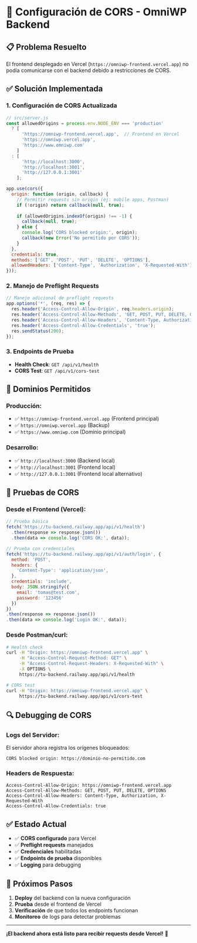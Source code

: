 # 🔧 Configuración de CORS - OmniWP Backend

## 📋 **Problema Resuelto**

El frontend desplegado en Vercel (`https://omniwp-frontend.vercel.app`) no podía comunicarse con el backend debido a restricciones de CORS.

## ✅ **Solución Implementada**

### 1. **Configuración de CORS Actualizada**

```javascript
// src/server.js
const allowedOrigins = process.env.NODE_ENV === 'production' 
  ? [
      'https://omniwp-frontend.vercel.app',  // Frontend en Vercel
      'https://omniwp.vercel.app', 
      'https://www.omniwp.com'
    ]
  : [
      'http://localhost:3000', 
      'http://localhost:3001',
      'http://127.0.0.1:3001'
    ];

app.use(cors({
  origin: function (origin, callback) {
    // Permitir requests sin origin (ej: mobile apps, Postman)
    if (!origin) return callback(null, true);
    
    if (allowedOrigins.indexOf(origin) !== -1) {
      callback(null, true);
    } else {
      console.log('CORS blocked origin:', origin);
      callback(new Error('No permitido por CORS'));
    }
  },
  credentials: true,
  methods: ['GET', 'POST', 'PUT', 'DELETE', 'OPTIONS'],
  allowedHeaders: ['Content-Type', 'Authorization', 'X-Requested-With']
}));
```

### 2. **Manejo de Preflight Requests**

```javascript
// Manejo adicional de preflight requests
app.options('*', (req, res) => {
  res.header('Access-Control-Allow-Origin', req.headers.origin);
  res.header('Access-Control-Allow-Methods', 'GET, POST, PUT, DELETE, OPTIONS');
  res.header('Access-Control-Allow-Headers', 'Content-Type, Authorization, X-Requested-With');
  res.header('Access-Control-Allow-Credentials', 'true');
  res.sendStatus(200);
});
```

### 3. **Endpoints de Prueba**

- **Health Check**: `GET /api/v1/health`
- **CORS Test**: `GET /api/v1/cors-test`

## 🚀 **Dominios Permitidos**

### **Producción**:
- ✅ `https://omniwp-frontend.vercel.app` (Frontend principal)
- ✅ `https://omniwp.vercel.app` (Backup)
- ✅ `https://www.omniwp.com` (Dominio principal)

### **Desarrollo**:
- ✅ `http://localhost:3000` (Backend local)
- ✅ `http://localhost:3001` (Frontend local)
- ✅ `http://127.0.0.1:3001` (Frontend local alternativo)

## 🧪 **Pruebas de CORS**

### **Desde el Frontend (Vercel)**:
```javascript
// Prueba básica
fetch('https://tu-backend.railway.app/api/v1/health')
  .then(response => response.json())
  .then(data => console.log('CORS OK:', data));

// Prueba con credenciales
fetch('https://tu-backend.railway.app/api/v1/auth/login', {
  method: 'POST',
  headers: {
    'Content-Type': 'application/json',
  },
  credentials: 'include',
  body: JSON.stringify({
    email: 'tomas@test.com',
    password: '123456'
  })
})
.then(response => response.json())
.then(data => console.log('Login OK:', data));
```

### **Desde Postman/curl**:
```bash
# Health check
curl -H "Origin: https://omniwp-frontend.vercel.app" \
     -H "Access-Control-Request-Method: GET" \
     -H "Access-Control-Request-Headers: X-Requested-With" \
     -X OPTIONS \
     https://tu-backend.railway.app/api/v1/health

# CORS test
curl -H "Origin: https://omniwp-frontend.vercel.app" \
     https://tu-backend.railway.app/api/v1/cors-test
```

## 🔍 **Debugging de CORS**

### **Logs del Servidor**:
El servidor ahora registra los orígenes bloqueados:
```
CORS blocked origin: https://dominio-no-permitido.com
```

### **Headers de Respuesta**:
```http
Access-Control-Allow-Origin: https://omniwp-frontend.vercel.app
Access-Control-Allow-Methods: GET, POST, PUT, DELETE, OPTIONS
Access-Control-Allow-Headers: Content-Type, Authorization, X-Requested-With
Access-Control-Allow-Credentials: true
```

## ✅ **Estado Actual**

- ✅ **CORS configurado** para Vercel
- ✅ **Preflight requests** manejados
- ✅ **Credenciales** habilitadas
- ✅ **Endpoints de prueba** disponibles
- ✅ **Logging** para debugging

## 🚀 **Próximos Pasos**

1. **Deploy** del backend con la nueva configuración
2. **Prueba** desde el frontend de Vercel
3. **Verificación** de que todos los endpoints funcionan
4. **Monitoreo** de logs para detectar problemas

---

**¡El backend ahora está listo para recibir requests desde Vercel!** 🎉
